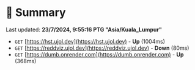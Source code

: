# 📖 Summary
Last updated: **23/7/2024, 9:55:16 PTG "Asia/Kuala_Lumpur"**

- `GET` [https://hst.ujol.dev](https://hst.ujol.dev) - **Up** (1004ms)
- `GET` [https://reddviz.ujol.dev](https://reddviz.ujol.dev) - **Down** (80ms)
- `GET` [https://dumb.onrender.com](https://dumb.onrender.com) - **Up** (368ms)

